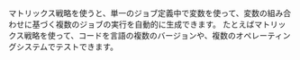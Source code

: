 マトリックス戦略を使うと、単一のジョブ定義中で変数を使って、変数の組み合わせに基づく複数のジョブの実行を自動的に生成できます。 たとえばマトリックス戦略を使って、コードを言語の複数のバージョンや、複数のオペレーティングシステムでテストできます。
